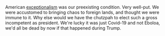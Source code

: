  American <a href="https://www.washingtonpost.com/lifestyle/style/american-exceptionalism-was-our-preexisting-condition/2020/07/22/158f5ab0-cabc-11ea-91f1-28aca4d833a0_story.html">exceptionalism</a> was our preexisting condition. Very well-put. We were accustomed to bringing chaos to foreign lands, and thought we were immune to it. Why else would we have the chutzpah to elect such a gross incompetent as president. We're lucky it was just Covid-19 and not Eboloa, we'd all be dead by now if that happened during Trump.  
